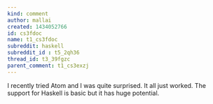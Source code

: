 ```yaml
---
kind: comment
author: mallai
created: 1434052766
id: cs3fdoc
name: t1_cs3fdoc
subreddit: haskell
subreddit_id : t5_2qh36
thread_id: t3_39fgzc
parent_comment: t1_cs3exzj
---
```


I recently tried Atom and I was quite surprised. It all just worked. The support for Haskell is basic but it has huge potential.
